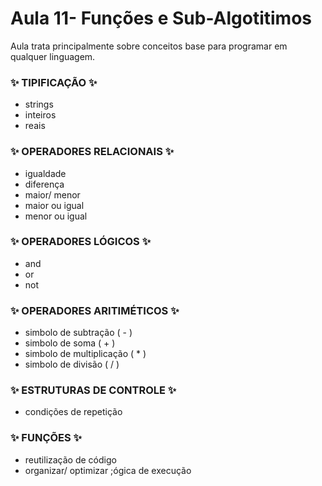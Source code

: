 # Aula 11- Funções e Sub-Algotitimos

Aula trata principalmente sobre conceitos base para programar em qualquer linguagem.

### ✨ TIPIFICAÇÃO ✨

- strings
- inteiros
- reais

### ✨ OPERADORES RELACIONAIS ✨

- igualdade
- diferença
- maior/ menor
- maior ou igual
- menor ou igual

### ✨ OPERADORES LÓGICOS ✨

- and
- or
- not

### ✨ OPERADORES ARITIMÉTICOS ✨

- simbolo de subtração ( - )
- simbolo de soma ( + )
- simbolo de multiplicação ( \* )
- simbolo de divisão ( / )

### ✨ ESTRUTURAS DE CONTROLE ✨

- condições de repetição

### ✨ FUNÇÕES ✨

- reutilização de código
- organizar/ optimizar ;ógica de execução
